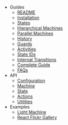- Guides
  - [README](README.md)
  - [Installation](guides/installation.md)
  - [States](guides/states.md)
  - [Hierarchical Machines](guides/hierarchical.md)
  - [Parallel Machines](guides/parallel.md)
  - [History](guides/history.md)
  - [Guards](guides/guards.md)
  - [Activities](guides/activities.md)
  - [State IDs](guides/ids.md)
  - [Internal Transitions](guides/internal.md)
  - [Complete Guide](guides/complete.md)
  - [FAQs](guides/faqs.md)
- API
  - [Configuration](api/config.md)
  - [Machine](api/machine.md)
  - [State](api/state.md)
  - [Actions](api/actions.md)
  - [Utilities](api/utils.md)
- Examples
  - [Light Machine](examples/light.md)
  - [React Flickr Gallery](examples/gallery.md)
